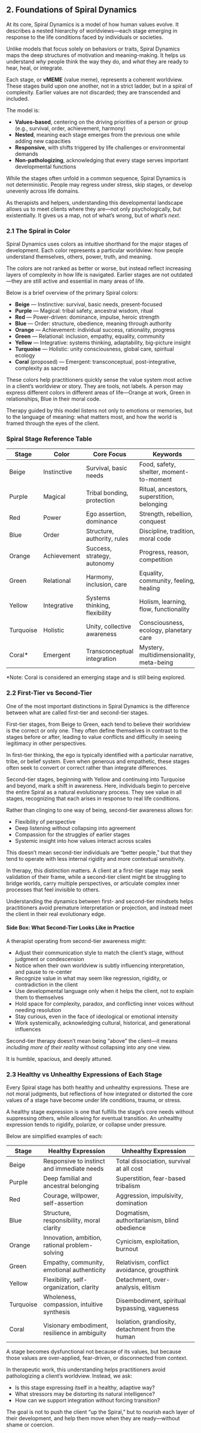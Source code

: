 ## 2. Foundations of Spiral Dynamics

At its core, Spiral Dynamics is a model of how human values evolve. It describes a nested hierarchy of worldviews—each stage emerging in response to the life conditions faced by individuals or societies.

Unlike models that focus solely on behaviors or traits, Spiral Dynamics maps the deep structures of motivation and meaning-making. It helps us understand *why* people think the way they do, and *what* they are ready to hear, heal, or integrate.

Each stage, or **vMEME** (value meme), represents a coherent worldview. These stages build upon one another, not in a strict ladder, but in a spiral of complexity. Earlier values are not discarded; they are transcended and included.

The model is:
- **Values-based**, centering on the driving priorities of a person or group (e.g., survival, order, achievement, harmony)
- **Nested**, meaning each stage emerges from the previous one while adding new capacities
- **Responsive**, with shifts triggered by life challenges or environmental demands
- **Non-pathologizing**, acknowledging that every stage serves important developmental functions

While the stages often unfold in a common sequence, Spiral Dynamics is not deterministic. People may regress under stress, skip stages, or develop unevenly across life domains.

As therapists and helpers, understanding this developmental landscape allows us to meet clients where they are—not only psychologically, but existentially. It gives us a map, not of what’s wrong, but of *what’s next*.

### 2.1 The Spiral in Color

Spiral Dynamics uses colors as intuitive shorthand for the major stages of development. Each color represents a particular worldview: how people understand themselves, others, power, truth, and meaning.

The colors are not ranked as better or worse, but instead reflect increasing layers of complexity in how life is navigated. Earlier stages are not outdated—they are still active and essential in many areas of life.

Below is a brief overview of the primary Spiral colors:

- **Beige** — Instinctive: survival, basic needs, present-focused
- **Purple** — Magical: tribal safety, ancestral wisdom, ritual
- **Red** — Power-driven: dominance, impulse, heroic strength
- **Blue** — Order: structure, obedience, meaning through authority
- **Orange** — Achievement: individual success, rationality, progress
- **Green** — Relational: inclusion, empathy, equality, community
- **Yellow** — Integrative: systems thinking, adaptability, big-picture insight
- **Turquoise** — Holistic: unity consciousness, global care, spiritual ecology
- **Coral** (proposed) — Emergent: transconceptual, post-integrative, complexity as sacred

These colors help practitioners quickly sense the value system most active in a client’s worldview or story. They are tools, not labels. A person may express different colors in different areas of life—Orange at work, Green in relationships, Blue in their moral code.

Therapy guided by this model listens not only to emotions or memories, but to the language of meaning: what matters most, and how the world is framed through the eyes of the client.

### Spiral Stage Reference Table

| Stage       | Color     | Core Focus                     | Keywords                                  |
|-------------|-----------|--------------------------------|-------------------------------------------|
| Beige       | Instinctive | Survival, basic needs          | Food, safety, shelter, moment-to-moment  |
| Purple      | Magical     | Tribal bonding, protection     | Ritual, ancestors, superstition, belonging |
| Red         | Power       | Ego assertion, dominance       | Strength, rebellion, conquest             |
| Blue        | Order       | Structure, authority, rules    | Discipline, tradition, moral code         |
| Orange      | Achievement | Success, strategy, autonomy    | Progress, reason, competition             |
| Green       | Relational  | Harmony, inclusion, care       | Equality, community, feeling, healing     |
| Yellow      | Integrative | Systems thinking, flexibility  | Holism, learning, flow, functionality     |
| Turquoise   | Holistic    | Unity, collective awareness    | Consciousness, ecology, planetary care    |
| Coral*      | Emergent    | Transconceptual integration    | Mystery, multidimensionality, meta-being |

*Note: Coral is considered an emerging stage and is still being explored.

### 2.2 First-Tier vs Second-Tier

One of the most important distinctions in Spiral Dynamics is the difference between what are called first-tier and second-tier stages.

First-tier stages, from Beige to Green, each tend to believe their worldview is the correct or only one. They often define themselves in contrast to the stages before or after, leading to value conflicts and difficulty in seeing legitimacy in other perspectives.

In first-tier thinking, the ego is typically identified with a particular narrative, tribe, or belief system. Even when generous and empathetic, these stages often seek to convert or correct rather than integrate differences.

Second-tier stages, beginning with Yellow and continuing into Turquoise and beyond, mark a shift in awareness. Here, individuals begin to perceive the entire Spiral as a natural evolutionary process. They see value in all stages, recognizing that each arises in response to real life conditions.

Rather than clinging to one way of being, second-tier awareness allows for:

- Flexibility of perspective
- Deep listening without collapsing into agreement
- Compassion for the struggles of earlier stages
- Systemic insight into how values interact across scales

This doesn’t mean second-tier individuals are “better people,” but that they tend to operate with less internal rigidity and more contextual sensitivity.

In therapy, this distinction matters. A client at a first-tier stage may seek validation of their frame, while a second-tier client might be struggling to bridge worlds, carry multiple perspectives, or articulate complex inner processes that feel invisible to others.

Understanding the dynamics between first- and second-tier mindsets helps practitioners avoid premature interpretation or projection, and instead meet the client in their real evolutionary edge.

#### Side Box: What Second-Tier Looks Like in Practice

A therapist operating from second-tier awareness might:

- Adjust their communication style to match the client’s stage, without judgment or condescension
- Notice when their own worldview is subtly influencing interpretation, and pause to re-center
- Recognize value in what may seem like regression, rigidity, or contradiction in the client
- Use developmental language only when it helps the client, not to explain them to themselves
- Hold space for complexity, paradox, and conflicting inner voices without needing resolution
- Stay curious, even in the face of ideological or emotional intensity
- Work systemically, acknowledging cultural, historical, and generational influences

Second-tier therapy doesn’t mean being “above” the client—it means *including more of their reality* without collapsing into any one view.

It is humble, spacious, and deeply attuned.

### 2.3 Healthy vs Unhealthy Expressions of Each Stage

Every Spiral stage has both healthy and unhealthy expressions. These are not moral judgments, but reflections of how integrated or distorted the core values of a stage have become under life conditions, trauma, or stress.

A healthy stage expression is one that fulfills the stage’s core needs without suppressing others, while allowing for eventual transition. An unhealthy expression tends to rigidify, polarize, or collapse under pressure.

Below are simplified examples of each:

| Stage     | Healthy Expression                           | Unhealthy Expression                          |
|-----------|-----------------------------------------------|------------------------------------------------|
| Beige     | Responsive to instinct and immediate needs    | Total dissociation, survival at all cost       |
| Purple    | Deep familial and ancestral belonging         | Superstition, fear-based tribalism             |
| Red       | Courage, willpower, self-assertion            | Aggression, impulsivity, domination            |
| Blue      | Structure, responsibility, moral clarity      | Dogmatism, authoritarianism, blind obedience   |
| Orange    | Innovation, ambition, rational problem-solving| Cynicism, exploitation, burnout                |
| Green     | Empathy, community, emotional authenticity    | Relativism, conflict avoidance, groupthink     |
| Yellow    | Flexibility, self-organization, clarity       | Detachment, over-analysis, elitism             |
| Turquoise | Wholeness, compassion, intuitive synthesis    | Disembodiment, spiritual bypassing, vagueness  |
| Coral     | Visionary embodiment, resilience in ambiguity | Isolation, grandiosity, detachment from the human |

A stage becomes dysfunctional not because of its values, but because those values are over-applied, fear-driven, or disconnected from context.

In therapeutic work, this understanding helps practitioners avoid pathologizing a client’s worldview. Instead, we ask:

- Is this stage expressing itself in a healthy, adaptive way?
- What stressors may be distorting its natural intelligence?
- How can we support integration without forcing transition?

The goal is not to push the client “up the Spiral,” but to nourish each layer of their development, and help them move when they are ready—without shame or coercion.
